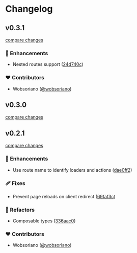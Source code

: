 # Changelog


## v0.3.1

[compare changes](https://github.com/wobsoriano/numix/compare/v0.3.0...v0.3.1)


### 🚀 Enhancements

  - Nested routes support ([24d740c](https://github.com/wobsoriano/numix/commit/24d740c))

### ❤️  Contributors

- Wobsoriano ([@wobsoriano](http://github.com/wobsoriano))

## v0.3.0

[compare changes](https://github.com/wobsoriano/numix/compare/v0.2.1...v0.3.0)

## v0.2.1

[compare changes](https://github.com/wobsoriano/numix/compare/v0.2.0...v0.2.1)


### 🚀 Enhancements

  - Use route name to identify loaders and actions ([dae0ff2](https://github.com/wobsoriano/numix/commit/dae0ff2))

### 🩹 Fixes

  - Prevent page reloads on client redirect ([69faf3c](https://github.com/wobsoriano/numix/commit/69faf3c))

### 💅 Refactors

  - Composable types ([336aac0](https://github.com/wobsoriano/numix/commit/336aac0))

### ❤️  Contributors

- Wobsoriano ([@wobsoriano](http://github.com/wobsoriano))

